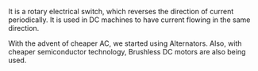 It is a rotary electrical switch, which reverses the direction of current periodically.
It is used in DC machines to have current flowing in the same direction.

With the advent of cheaper AC, we started using Alternators.
Also, with cheaper semiconductor technology, Brushless DC motors are also being used.